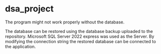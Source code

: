 # dsa_project


The program might not work properly without the database.

The database can be restored using the database backup uploaded to the repository. Microsoft SQL Server 2022 express was used as the Server.
By modifying the connection string the restored database can be connected to the application.


